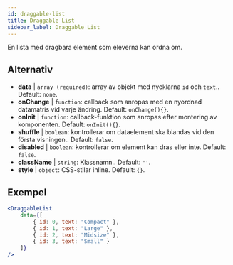 ```yaml
---
id: draggable-list 
title: Draggable List
sidebar_label: Draggable List
---
```


En lista med dragbara element som eleverna kan ordna om.

## Alternativ

* __data__ | `array (required)`: array av objekt med nycklarna `id` och `text`.. Default: `none`.
* __onChange__ | `function`: callback som anropas med en nyordnad datamatris vid varje ändring. Default: `onChange(){}`.
* __onInit__ | `function`: callback-funktion som anropas efter montering av komponenten. Default: `onInit(){}`.
* __shuffle__ | `boolean`: kontrollerar om dataelement ska blandas vid den första visningen.. Default: `false`.
* __disabled__ | `boolean`: kontrollerar om element kan dras eller inte. Default: `false`.
* __className__ | `string`: Klassnamn.. Default: `''`.
* __style__ | `object`: CSS-stilar inline. Default: `{}`.


## Exempel

```jsx live
<DraggableList
    data={[
        { id: 0, text: "Compact" },
        { id: 1, text: "Large" },
        { id: 2, text: "Midsize" },
        { id: 3, text: "Small" }
    ]}
/>
```

